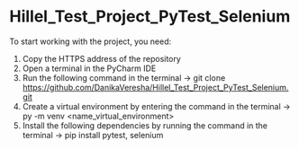 # Hillel_Test_Project_PyTest_Selenium
To start working with the project, you need:

1. Copy the HTTPS address of the repository
2. Open a terminal in the PyCharm IDE
3. Run the following command in the terminal
-> git clone https://github.com/DanikaVeresha/Hillel_Test_Project_PyTest_Selenium.git
4. Create a virtual environment by entering the command in the terminal
-> py -m venv <name_virtual_environment>
5. Install the following dependencies by running the command in the terminal
-> pip install pytest, selenium

